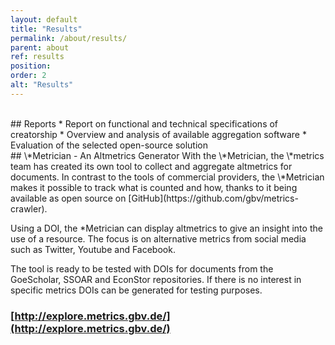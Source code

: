 ```yaml
---
layout: default
title: "Results"
permalink: /about/results/
parent: about
ref: results
position:
order: 2
alt: "Results"
---
```

<!--start editing content here-->
<br/>
## Reports
* Report on functional and technical specifications of creatorship
* Overview and analysis of available aggregation software
* Evaluation of the selected open-source solution

<br/>
## \*Metrician - An Altmetrics Generator
With the \*Metrician, the \*metrics team has created its own tool to collect and aggregate altmetrics for documents. In contrast to the tools of commercial providers, the \*Metrician makes it possible to track what is counted and how, thanks to it being available as open source on [GitHub](https://github.com/gbv/metrics-crawler). 

Using a DOI, the \*Metrician can display altmetrics to give an insight into the use of a resource. The focus is on alternative metrics from social media such as Twitter, Youtube and Facebook.

The tool is ready to be tested with DOIs for documents from the GoeScholar, SSOAR and EconStor repositories.
If there is no interest in specific metrics DOIs can be generated for testing purposes.

### [http://explore.metrics.gbv.de/](http://explore.metrics.gbv.de/)
<br/>
